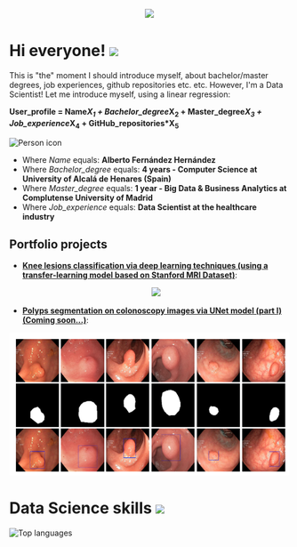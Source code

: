 <p align="center">
 <img src="https://pbs.twimg.com/media/CqaI7iEWcAAimn6.jpg">
</p>
 
# Hi everyone! <img src="https://raw.githubusercontent.com/MartinHeinz/MartinHeinz/master/wave.gif" width="30px">
This is "the" moment I should introduce myself, about bachelor/master degrees, job experiences, github repositories etc. etc. However, I'm a Data Scientist! Let me introduce myself, using a linear regression:

__User\_profile = Name*X<sub>1</sub> + Bachelor\_degree*X<sub>2</sub> + Master\_degree*X<sub>3</sub> + Job\_experience*X<sub>4</sub> + GitHub\_repositories*X<sub>5</sub>__

![Person icon](https://www.freeiconspng.com/thumbs/human-icon-png/econ-human-icon-19.png)
* Where _Name_ equals: __Alberto Fernández Hernández__
* Where _Bachelor\_degree_ equals: __4 years - Computer Science at University of Alcalá de Henares (Spain)__
* Where _Master\_degree_ equals: __1 year - Big Data & Business Analytics at Complutense University of Madrid__
* Where _Job\_experience_ equals: __Data Scientist at the healthcare industry__

## Portfolio projects

  * __[Knee lesions classification via deep learning techniques (using a transfer-learning model based on Stanford MRI Dataset)](https://github.com/AlbertoUAH/Knee-Lesions-Classification-via-Deep-Learning)__:  
    <p align="center">
     <img src="./media/knee.gif">
    </p>
  * __[Polyps segmentation on colonoscopy images via UNet model (part I) (Coming soon...)](https://github.com/AlbertoUAH/polyps-image-segmentation)__:
<p align="center">
 <img src="./media/polyps.png">
</p>
 
# Data Science skills <img src="https://miro.medium.com/max/640/1*ZS7xxm9jkGIcRnH3QKs02g.gif" width="200px">
![Top languages](https://github-readme-stats.vercel.app/api/top-langs/?username=AlbertoUAH&theme=tokyonight&hide=html,TeX)
